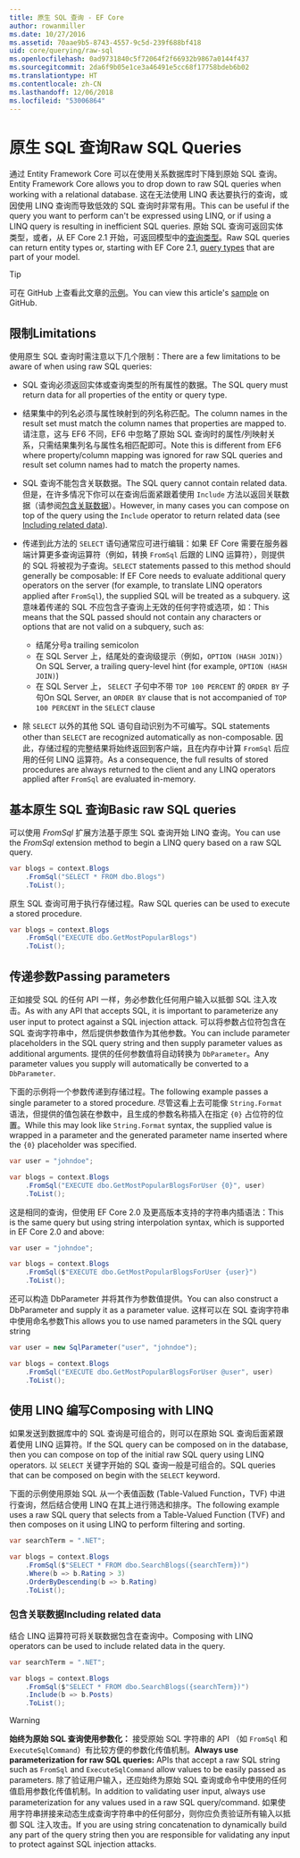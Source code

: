 ```yaml
---
title: 原生 SQL 查询 - EF Core
author: rowanmiller
ms.date: 10/27/2016
ms.assetid: 70aae9b5-8743-4557-9c5d-239f688bf418
uid: core/querying/raw-sql
ms.openlocfilehash: 0ad9731840c5f72064f2f66932b9867a0144f437
ms.sourcegitcommit: 2da6f9b05e1ce3a46491e5cc68f17758bdeb6b02
ms.translationtype: HT
ms.contentlocale: zh-CN
ms.lasthandoff: 12/06/2018
ms.locfileid: "53006864"
---
```

# <a name="raw-sql-queries"></a><span data-ttu-id="18657-102">原生 SQL 查询</span><span class="sxs-lookup"><span data-stu-id="18657-102">Raw SQL Queries</span></span>

<span data-ttu-id="18657-103">通过 Entity Framework Core 可以在使用关系数据库时下降到原始 SQL 查询。</span><span class="sxs-lookup"><span data-stu-id="18657-103">Entity Framework Core allows you to drop down to raw SQL queries when working with a relational database.</span></span> <span data-ttu-id="18657-104">这在无法使用 LINQ 表达要执行的查询，或因使用 LINQ 查询而导致低效的 SQL 查询时非常有用。</span><span class="sxs-lookup"><span data-stu-id="18657-104">This can be useful if the query you want to perform can't be expressed using LINQ, or if using a LINQ query is resulting in inefficient SQL queries.</span></span> <span data-ttu-id="18657-105">原始 SQL 查询可返回实体类型，或者，从 EF Core 2.1 开始，可返回模型中的[查询类型](xref:core/modeling/query-types)。</span><span class="sxs-lookup"><span data-stu-id="18657-105">Raw SQL queries can return entity types or, starting with EF Core 2.1, [query types](xref:core/modeling/query-types) that are part of your model.</span></span>

> [!TIP]  
> <span data-ttu-id="18657-106">可在 GitHub 上查看此文章的[示例](https://github.com/aspnet/EntityFramework.Docs/tree/master/samples/core/Querying)。</span><span class="sxs-lookup"><span data-stu-id="18657-106">You can view this article's [sample](https://github.com/aspnet/EntityFramework.Docs/tree/master/samples/core/Querying) on GitHub.</span></span>

## <a name="limitations"></a><span data-ttu-id="18657-107">限制</span><span class="sxs-lookup"><span data-stu-id="18657-107">Limitations</span></span>

<span data-ttu-id="18657-108">使用原生 SQL 查询时需注意以下几个限制：</span><span class="sxs-lookup"><span data-stu-id="18657-108">There are a few limitations to be aware of when using raw SQL queries:</span></span>

* <span data-ttu-id="18657-109">SQL 查询必须返回实体或查询类型的所有属性的数据。</span><span class="sxs-lookup"><span data-stu-id="18657-109">The SQL query must return data for all properties of the entity or query type.</span></span>

* <span data-ttu-id="18657-110">结果集中的列名必须与属性映射到的列名称匹配。</span><span class="sxs-lookup"><span data-stu-id="18657-110">The column names in the result set must match the column names that properties are mapped to.</span></span> <span data-ttu-id="18657-111">请注意，这与 EF6 不同，EF6 中忽略了原始 SQL 查询时的属性/列映射关系，只需结果集列名与属性名相匹配即可。</span><span class="sxs-lookup"><span data-stu-id="18657-111">Note this is different from EF6 where property/column mapping was ignored for raw SQL queries and result set column names had to match the property names.</span></span>

* <span data-ttu-id="18657-112">SQL 查询不能包含关联数据。</span><span class="sxs-lookup"><span data-stu-id="18657-112">The SQL query cannot contain related data.</span></span> <span data-ttu-id="18657-113">但是，在许多情况下你可以在查询后面紧跟着使用 `Include` 方法以返回关联数据（请参阅[包含关联数据](#including-related-data)）。</span><span class="sxs-lookup"><span data-stu-id="18657-113">However, in many cases you can compose on top of the query using the `Include` operator to return related data (see [Including related data](#including-related-data)).</span></span>

* <span data-ttu-id="18657-114">传递到此方法的 `SELECT` 语句通常应可进行编辑：如果 EF Core 需要在服务器端计算更多查询运算符（例如，转换 `FromSql` 后跟的 LINQ 运算符），则提供的 SQL 将被视为子查询。</span><span class="sxs-lookup"><span data-stu-id="18657-114">`SELECT` statements passed to this method should generally be composable: If EF Core needs to evaluate additional query operators on the server (for example, to translate LINQ operators applied after `FromSql`), the supplied SQL will be treated as a subquery.</span></span> <span data-ttu-id="18657-115">这意味着传递的 SQL 不应包含子查询上无效的任何字符或选项，如：</span><span class="sxs-lookup"><span data-stu-id="18657-115">This means that the SQL passed should not contain any characters or options that are not valid on a subquery, such as:</span></span>
  * <span data-ttu-id="18657-116">结尾分号</span><span class="sxs-lookup"><span data-stu-id="18657-116">a trailing semicolon</span></span>
  * <span data-ttu-id="18657-117">在 SQL Server 上，结尾处的查询级提示（例如，`OPTION (HASH JOIN)`）</span><span class="sxs-lookup"><span data-stu-id="18657-117">On SQL Server, a trailing query-level hint (for example, `OPTION (HASH JOIN)`)</span></span>
  * <span data-ttu-id="18657-118">在 SQL Server 上， `SELECT` 子句中不带 `TOP 100 PERCENT` 的 `ORDER BY` 子句</span><span class="sxs-lookup"><span data-stu-id="18657-118">On SQL Server, an `ORDER BY` clause that is not accompanied of `TOP 100 PERCENT` in the `SELECT` clause</span></span>

* <span data-ttu-id="18657-119">除 `SELECT` 以外的其他 SQL 语句自动识别为不可编写。</span><span class="sxs-lookup"><span data-stu-id="18657-119">SQL statements other than `SELECT` are recognized automatically as non-composable.</span></span> <span data-ttu-id="18657-120">因此，存储过程的完整结果将始终返回到客户端，且在内存中计算 `FromSql` 后应用的任何 LINQ 运算符。</span><span class="sxs-lookup"><span data-stu-id="18657-120">As a consequence, the full results of stored procedures are always returned to the client and any LINQ operators applied after `FromSql` are evaluated in-memory.</span></span>

## <a name="basic-raw-sql-queries"></a><span data-ttu-id="18657-121">基本原生 SQL 查询</span><span class="sxs-lookup"><span data-stu-id="18657-121">Basic raw SQL queries</span></span>

<span data-ttu-id="18657-122">可以使用 *FromSql* 扩展方法基于原生 SQL 查询开始 LINQ 查询。</span><span class="sxs-lookup"><span data-stu-id="18657-122">You can use the *FromSql* extension method to begin a LINQ query based on a raw SQL query.</span></span>

<!-- [!code-csharp[Main](samples/core/Querying/Querying/RawSQL/Sample.cs)] -->
``` csharp
var blogs = context.Blogs
    .FromSql("SELECT * FROM dbo.Blogs")
    .ToList();
```

<span data-ttu-id="18657-123">原生 SQL 查询可用于执行存储过程。</span><span class="sxs-lookup"><span data-stu-id="18657-123">Raw SQL queries can be used to execute a stored procedure.</span></span>

<!-- [!code-csharp[Main](samples/core/Querying/Querying/RawSQL/Sample.cs)] -->
``` csharp
var blogs = context.Blogs
    .FromSql("EXECUTE dbo.GetMostPopularBlogs")
    .ToList();
```

## <a name="passing-parameters"></a><span data-ttu-id="18657-124">传递参数</span><span class="sxs-lookup"><span data-stu-id="18657-124">Passing parameters</span></span>

<span data-ttu-id="18657-125">正如接受 SQL 的任何 API 一样，务必参数化任何用户输入以抵御 SQL 注入攻击。</span><span class="sxs-lookup"><span data-stu-id="18657-125">As with any API that accepts SQL, it is important to parameterize any user input to protect against a SQL injection attack.</span></span> <span data-ttu-id="18657-126">可以将参数占位符包含在 SQL 查询字符串中，然后提供参数值作为其他参数。</span><span class="sxs-lookup"><span data-stu-id="18657-126">You can include parameter placeholders in the SQL query string and then supply parameter values as additional arguments.</span></span> <span data-ttu-id="18657-127">提供的任何参数值将自动转换为 `DbParameter`。</span><span class="sxs-lookup"><span data-stu-id="18657-127">Any parameter values you supply will automatically be converted to a `DbParameter`.</span></span>

<span data-ttu-id="18657-128">下面的示例将一个参数传递到存储过程。</span><span class="sxs-lookup"><span data-stu-id="18657-128">The following example passes a single parameter to a stored procedure.</span></span> <span data-ttu-id="18657-129">尽管这看上去可能像 `String.Format` 语法，但提供的值包装在参数中，且生成的参数名称插入在指定 `{0}` 占位符的位置。</span><span class="sxs-lookup"><span data-stu-id="18657-129">While this may look like `String.Format` syntax, the supplied value is wrapped in a parameter and the generated parameter name inserted where the `{0}` placeholder was specified.</span></span>

<!-- [!code-csharp[Main](samples/core/Querying/Querying/RawSQL/Sample.cs)] -->
``` csharp
var user = "johndoe";

var blogs = context.Blogs
    .FromSql("EXECUTE dbo.GetMostPopularBlogsForUser {0}", user)
    .ToList();
```

<span data-ttu-id="18657-130">这是相同的查询，但使用 EF Core 2.0 及更高版本支持的字符串内插语法：</span><span class="sxs-lookup"><span data-stu-id="18657-130">This is the same query but using string interpolation syntax, which is supported in EF Core 2.0 and above:</span></span>

<!-- [!code-csharp[Main](samples/core/Querying/Querying/RawSQL/Sample.cs)] -->
``` csharp
var user = "johndoe";

var blogs = context.Blogs
    .FromSql($"EXECUTE dbo.GetMostPopularBlogsForUser {user}")
    .ToList();
```

<span data-ttu-id="18657-131">还可以构造 DbParameter 并将其作为参数值提供。</span><span class="sxs-lookup"><span data-stu-id="18657-131">You can also construct a DbParameter and supply it as a parameter value.</span></span> <span data-ttu-id="18657-132">这样可以在 SQL 查询字符串中使用命名参数</span><span class="sxs-lookup"><span data-stu-id="18657-132">This allows you to use named parameters in the SQL query string</span></span>

<!-- [!code-csharp[Main](samples/core/Querying/Querying/RawSQL/Sample.cs)] -->
``` csharp
var user = new SqlParameter("user", "johndoe");

var blogs = context.Blogs
    .FromSql("EXECUTE dbo.GetMostPopularBlogsForUser @user", user)
    .ToList();
```

## <a name="composing-with-linq"></a><span data-ttu-id="18657-133">使用 LINQ 编写</span><span class="sxs-lookup"><span data-stu-id="18657-133">Composing with LINQ</span></span>

<span data-ttu-id="18657-134">如果发送到数据库中的 SQL 查询是可组合的，则可以在原始 SQL 查询后面紧跟着使用 LINQ 运算符。</span><span class="sxs-lookup"><span data-stu-id="18657-134">If the SQL query can be composed on in the database, then you can compose on top of the initial raw SQL query using LINQ operators.</span></span> <span data-ttu-id="18657-135">以 `SELECT` 关键字开始的 SQL 查询一般是可组合的。</span><span class="sxs-lookup"><span data-stu-id="18657-135">SQL queries that can be composed on begin with the `SELECT` keyword.</span></span>

<span data-ttu-id="18657-136">下面的示例使用原始 SQL 从一个表值函数 (Table-Valued Function，TVF) 中进行查询，然后结合使用 LINQ 在其上进行筛选和排序。</span><span class="sxs-lookup"><span data-stu-id="18657-136">The following example uses a raw SQL query that selects from a Table-Valued Function (TVF) and then composes on it using LINQ to perform filtering and sorting.</span></span>

<!-- [!code-csharp[Main](samples/core/Querying/Querying/RawSQL/Sample.cs)] -->
``` csharp
var searchTerm = ".NET";

var blogs = context.Blogs
    .FromSql($"SELECT * FROM dbo.SearchBlogs({searchTerm})")
    .Where(b => b.Rating > 3)
    .OrderByDescending(b => b.Rating)
    .ToList();
```

### <a name="including-related-data"></a><span data-ttu-id="18657-137">包含关联数据</span><span class="sxs-lookup"><span data-stu-id="18657-137">Including related data</span></span>

<span data-ttu-id="18657-138">结合 LINQ 运算符可将关联数据包含在查询中。</span><span class="sxs-lookup"><span data-stu-id="18657-138">Composing with LINQ operators can be used to include related data in the query.</span></span>

<!-- [!code-csharp[Main](samples/core/Querying/Querying/RawSQL/Sample.cs)] -->
``` csharp
var searchTerm = ".NET";

var blogs = context.Blogs
    .FromSql($"SELECT * FROM dbo.SearchBlogs({searchTerm})")
    .Include(b => b.Posts)
    .ToList();
```

> [!WARNING]  
> <span data-ttu-id="18657-139">**始终为原始 SQL 查询使用参数化：** 接受原始 SQL 字符串的 API （如 `FromSql` 和 `ExecuteSqlCommand`）有比较方便的参数化传值机制。</span><span class="sxs-lookup"><span data-stu-id="18657-139">**Always use parameterization for raw SQL queries:** APIs that accept a raw SQL string such as `FromSql` and `ExecuteSqlCommand` allow values to be easily passed as parameters.</span></span> <span data-ttu-id="18657-140">除了验证用户输入，还应始终为原始 SQL 查询或命令中使用的任何值启用参数化传值机制。</span><span class="sxs-lookup"><span data-stu-id="18657-140">In addition to validating user input, always use parameterization for any values used in a raw SQL query/command.</span></span> <span data-ttu-id="18657-141">如果使用字符串拼接来动态生成查询字符串中的任何部分，则你应负责验证所有输入以抵御 SQL 注入攻击。</span><span class="sxs-lookup"><span data-stu-id="18657-141">If you are using string concatenation to dynamically build any part of the query string then you are responsible for validating any input to protect against SQL injection attacks.</span></span>
